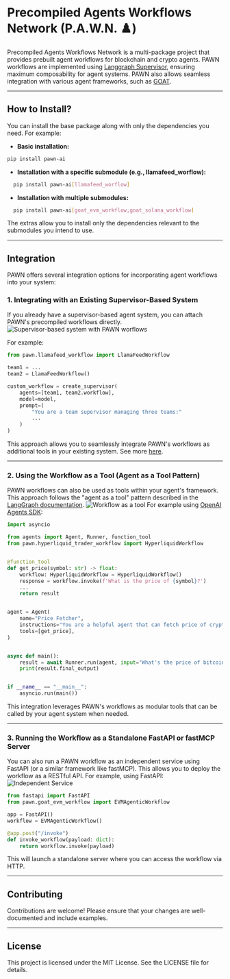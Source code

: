 # Precompiled Agents Workflows Network (P.A.W.N. ♟️)

Precompiled Agents Workflows Network is a multi-package project that provides prebuilt agent workflows for blockchain and crypto agents. PAWN workflows are implemented using [Langgraph Supervisor](https://github.com/langchain-ai/langgraph-supervisor-py), ensuring maximum composability for agent systems. PAWN also allows seamless integration with various agent frameworks, such as [GOAT](https://github.com/goat-sdk/goat/tree/main#%EF%B8%8F-supported-tools-and-frameworks).

---

## How to Install?

You can install the base package along with only the dependencies you need. For example:

- **Basic installation:**
```bash
pip install pawn-ai
```
- **Installation with a specific submodule (e.g., llamafeed_worflow):**
```bash
  pip install pawn-ai[llamafeed_worflow]
```
- **Installation with multiple submodules:**
```bash
  pip install pawn-ai[goat_evm_workflow,goat_solana_workflow]
```
The extras allow you to install only the dependencies relevant to the submodules you intend to use.

---

## Integration

PAWN offers several integration options for incorporating agent workflows into your system:

### 1. Integrating with an Existing Supervisor-Based System

If you already have a supervisor-based agent system, you can attach PAWN's precompiled workflows directly.
![Supervisor-based system with PAWN worflows](docs/sb.png)

For example:
```python
from pawn.llamafeed_workflow import LlamaFeedWorkflow

team1 = ...
team2 = LlamaFeedWorkflow()

custom_workflow = create_supervisor(
    agents=[team1, team2.workflow],
    model=model,
    prompt=(
        "You are a team supervisor managing three teams:"
        ...
    )
)
```
This approach allows you to seamlessly integrate PAWN's workflows as additional tools in your existing system. See more [here](https://github.com/langchain-ai/langgraph-supervisor-py?tab=readme-ov-file#multi-level-hierarchies).

---

### 2. Using the Workflow as a Tool (Agent as a Tool Pattern)

PAWN workflows can also be used as tools within your agent's framework. This approach follows the "agent as a tool" pattern described in the [LangGraph documentation](https://langchain-ai.github.io/langgraph/concepts/multi_agent/#supervisor-tool-calling).
![Workflow as a tool](docs/tool.png)
For example using [OpenAI Agents SDK](https://github.com/openai/openai-agents-python):

```python
import asyncio

from agents import Agent, Runner, function_tool
from pawn.hyperliquid_trader_workflow import HyperliquidWorkflow


@function_tool
def get_price(symbol: str) -> float:
    workflow: HyperliquidWorkflow = HyperliquidWorkflow()
    response = workflow.invoke(f'What is the price of {symbol}?')
    ...
    return result


agent = Agent(
    name="Price Fetcher",
    instructions="You are a helpful agent that can fetch price of crypto.",
    tools=[get_price],
)


async def main():
    result = await Runner.run(agent, input="What's the price of bitcoin?")
    print(result.final_output)


if __name__ == "__main__":
    asyncio.run(main())
```

This integration leverages PAWN's workflows as modular tools that can be called by your agent system when needed.

---

### 3. Running the Workflow as a Standalone FastAPI or fastMCP Server

You can also run a PAWN workflow as an independent service using FastAPI (or a similar framework like fastMCP). This allows you to deploy the workflow as a RESTful API. For example, using FastAPI:
![Independent Service](docs/fast.png)

```python
from fastapi import FastAPI
from pawn.goat_evm_workflow import EVMAgenticWorkflow

app = FastAPI()
workflow = EVMAgenticWorkflow()

@app.post("/invoke")
def invoke_workflow(payload: dict):
    return workflow.invoke(payload)
```

This will launch a standalone server where you can access the workflow via HTTP.

---

## Contributing

Contributions are welcome! Please ensure that your changes are well-documented and include examples.

---

## License

This project is licensed under the MIT License. See the LICENSE file for details.
